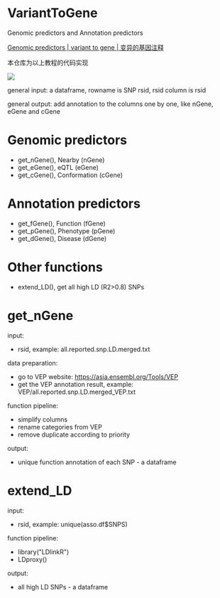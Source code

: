 # VariantToGene
Genomic predictors and Annotation predictors

[Genomic predictors | variant to gene | 变异的基因注释](https://www.cnblogs.com/leezx/p/14464087.html)

本仓库为以上教程的代码实现

![](https://img2020.cnblogs.com/blog/785692/202103/785692-20210301154201773-667409110.png)

general input: a dataframe, rowname is SNP rsid, rsid column is rsid

general output: add annotation to the columns one by one, like nGene, eGene and cGene

# Genomic predictors
- get_nGene(), Nearby (nGene)
- get_eGene(), eQTL (eGene)
- get_cGene(), Conformation (cGene)

# Annotation predictors
- get_fGene(), Function (fGene)
- get_pGene(), Phenotype (pGene)
- get_dGene(), Disease (dGene)

# Other functions
- extend_LD(), get all high LD (R2>0.8) SNPs

# get_nGene
input:
- rsid, example: all.reported.snp.LD.merged.txt

data preparation:
- go to VEP website: https://asia.ensembl.org/Tools/VEP
- get the VEP annotation result, example: VEP/all.reported.snp.LD.merged_VEP.txt

function pipeline:
- simplify columns
- rename categories from VEP
- remove duplicate according to priority

output:
- unique function annotation of each SNP - a dataframe

# extend_LD
input:
- rsid, example: unique(asso.df$SNPS)

function pipeline:
- library("LDlinkR")
- LDproxy()

output:
- all high LD SNPs - a dataframe


